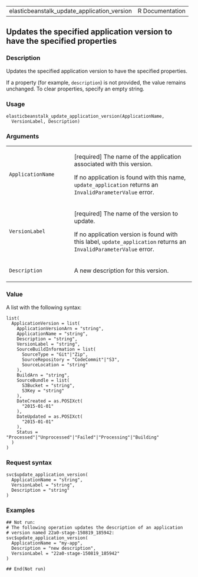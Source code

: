 <table style="width: 100%;">
<tbody>
<tr class="odd">
<td>elasticbeanstalk_update_application_version</td>
<td style="text-align: right;">R Documentation</td>
</tr>
</tbody>
</table>

## Updates the specified application version to have the specified properties

### Description

Updates the specified application version to have the specified
properties.

If a property (for example, `description`) is not provided, the value
remains unchanged. To clear properties, specify an empty string.

### Usage

    elasticbeanstalk_update_application_version(ApplicationName,
      VersionLabel, Description)

### Arguments

<table>
<colgroup>
<col style="width: 35%" />
<col style="width: 65%" />
</colgroup>
<tbody>
<tr class="odd">
<td><code
id="elasticbeanstalk_update_application_version_:_ApplicationName">ApplicationName</code></td>
<td><p>[required] The name of the application associated with this
version.</p>
<p>If no application is found with this name,
<code>update_application</code> returns an
<code>InvalidParameterValue</code> error.</p></td>
</tr>
<tr class="even">
<td><code
id="elasticbeanstalk_update_application_version_:_VersionLabel">VersionLabel</code></td>
<td><p>[required] The name of the version to update.</p>
<p>If no application version is found with this label,
<code>update_application</code> returns an
<code>InvalidParameterValue</code> error.</p></td>
</tr>
<tr class="odd">
<td><code
id="elasticbeanstalk_update_application_version_:_Description">Description</code></td>
<td><p>A new description for this version.</p></td>
</tr>
</tbody>
</table>

### Value

A list with the following syntax:

    list(
      ApplicationVersion = list(
        ApplicationVersionArn = "string",
        ApplicationName = "string",
        Description = "string",
        VersionLabel = "string",
        SourceBuildInformation = list(
          SourceType = "Git"|"Zip",
          SourceRepository = "CodeCommit"|"S3",
          SourceLocation = "string"
        ),
        BuildArn = "string",
        SourceBundle = list(
          S3Bucket = "string",
          S3Key = "string"
        ),
        DateCreated = as.POSIXct(
          "2015-01-01"
        ),
        DateUpdated = as.POSIXct(
          "2015-01-01"
        ),
        Status = "Processed"|"Unprocessed"|"Failed"|"Processing"|"Building"
      )
    )

### Request syntax

    svc$update_application_version(
      ApplicationName = "string",
      VersionLabel = "string",
      Description = "string"
    )

### Examples

    ## Not run: 
    # The following operation updates the description of an application
    # version named 22a0-stage-150819_185942:
    svc$update_application_version(
      ApplicationName = "my-app",
      Description = "new description",
      VersionLabel = "22a0-stage-150819_185942"
    )

    ## End(Not run)
